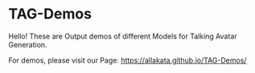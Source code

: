 # TAG-Demos
Hello!
These are Output demos of different Models for Talking Avatar Generation.

For demos, please visit our Page:
https://allakata.github.io/TAG-Demos/
